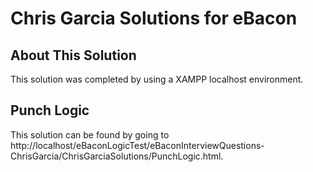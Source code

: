 # Chris Garcia Solutions for eBacon
## About This Solution
This solution was completed by using a XAMPP localhost environment.

## Punch Logic
This solution can be found by going to http://localhost/eBaconLogicTest/eBaconInterviewQuestions-ChrisGarcia/ChrisGarciaSolutions/PunchLogic.html.
